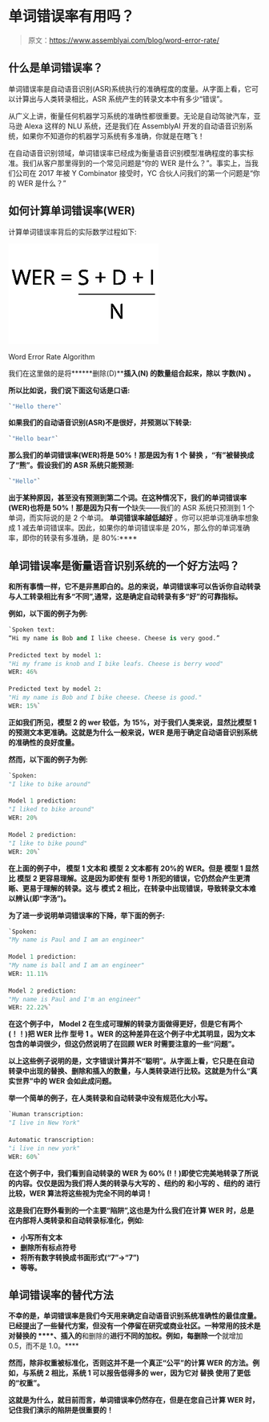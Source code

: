 # 单词错误率有用吗？

> 原文：<https://www.assemblyai.com/blog/word-error-rate/>

## 什么是单词错误率？

单词错误率是自动语音识别(ASR)系统执行的准确程度的度量。从字面上看，它可以计算出与人类转录相比，ASR 系统产生的转录文本中有多少“错误”。

从广义上讲，衡量任何机器学习系统的准确性都很重要。无论是自动驾驶汽车，亚马逊 Alexa 这样的 NLU 系统，还是我们在 AssemblyAI 开发的自动语音识别系统，如果你不知道你的机器学习系统有多准确，你就是在瞎飞！

在自动语音识别领域，单词错误率已经成为衡量语音识别模型准确程度的事实标准。我们从客户那里得到的一个常见问题是“你的 WER 是什么？”。事实上，当我们公司在 2017 年被 Y Combinator 接受时，YC 合伙人问我们的第一个问题是“你的 WER 是什么？”

## 如何计算单词错误率(WER)

计算单词错误率背后的实际数学过程如下:

![](img/c6c668f49dc93393edcb17e5f543a89a.png)

Word Error Rate Algorithm

我们在这里做的是将******删除(D)********插入(N)**** 的数量组合起来，除以 ****字数(N)**** 。**

**所以比如说，我们说下面这句话是口语:**

```py
`"Hello there"`
```

**如果我们的自动语音识别(ASR)不是很好，并预测以下转录:**

```py
`"Hello bear"` 
```

**那么我们的单词错误率(WER)将是 50%！那是因为有 1 个 ****替换**** ，“有”被替换成了“熊”。假设我们的 ASR 系统只能预测:**

```py
`"Hello"`
```

**出于某种原因，甚至没有预测到第二个词。在这种情况下，我们的单词错误率(WER)也将是 50%！那是因为只有一个**缺失——我们的 ASR 系统只预测到 1 个单词，而实际说的是 2 个单词。 ****单词错误率越低越好**** 。你可以把单词准确率想象成 1 减去单词错误率。因此，如果你的单词错误率是 20%，那么你的单词准确率，即你的转录有多准确，是 80%:****

## **单词错误率是衡量语音识别系统的一个好方法吗？**

**和所有事情一样，它不是非黑即白的。总的来说，单词错误率可以告诉你自动转录与人工转录相比有多“不同”,通常，这是确定自动转录有多“好”的可靠指标。**

**例如，以下面的例子为例:**

```py
`Spoken text:
“Hi my name is Bob and I like cheese. Cheese is very good.”

Predicted text by model 1:
"Hi my frame is knob and I bike leafs. Cheese is berry wood"
WER: 46%

Predicted text by model 2:
"Hi my name is Bob and I bike cheese. Cheese is good."
WER: 15%`
```

**正如我们所见，模型 2 的 wer 较低，为 15%，对于我们人类来说，显然比模型 1 的预测文本更准确。这就是为什么一般来说，WER 是用于确定自动语音识别系统的准确性的良好度量。**

**然而，以下面的例子为例:**

```py
`Spoken:
"I like to bike around"

Model 1 prediction:
"I liked to bike around"
WER: 20%

Model 2 prediction:
"I like to bike pound"
WER: 20%`
```

**在上面的例子中， ****模型 1**** 文本和 ****模型 2**** 文本都有 20%的 WER。但是 ****模型 1**** 显然比 ****模型 2**** 更容易理解。这是因为即使有 ****型号 1**** 所犯的错误，它仍然会产生更清晰、更易于理解的转录。这与 ****模式 2**** 相比，在转录中出现错误，导致转录文本难以辨认(即“字汤”)。**

**为了进一步说明单词错误率的下降，举下面的例子:**

```py
`Spoken:
"My name is Paul and I am an engineer"

Model 1 prediction:
"My name is ball and I am an engineer"
WER: 11.11%

Model 2 prediction:
"My name is Paul and I'm an engineer"
WER: 22.22%`
```

**在这个例子中， ****Model 2**** 在生成可理解的转录方面做得更好，但是它有两个(！！)把 WER 比作 ****型号 1**** 。WER 的这种差异在这个例子中尤其明显，因为文本包含的单词很少，但这仍然说明了在回顾 WER 时需要注意的一些“问题”。**

**以上这些例子说明的是，文字错误计算并不“聪明”。从字面上看，它只是在自动转录中出现的替换、删除和插入的数量，与人类转录进行比较。这就是为什么“真实世界”中的 WER 会如此成问题。**

**举一个简单的例子，在人类转录和自动转录中没有规范化大小写。**

```py
`Human transcription:
"I live in New York"

Automatic transcription:
"i live in new york"
WER: 60%`
```

**在这个例子中，我们看到自动转录的 WER 为 60% (!！)即使它完美地转录了所说的内容。仅仅是因为我们将人类的转录与大写的 ****、纽约的**** 和小写的 ****、纽约的**** 进行比较，WER 算法将这些视为完全不同的单词！**

**这是我们在野外看到的一个主要“陷阱”,这也是为什么我们在计算 WER 时，总是在内部将人类转录和自动转录标准化，例如:**

*   **小写所有文本**
*   **删除所有标点符号**
*   **将所有数字转换成书面形式(“7”->“7”)**
*   **等等。**

## **单词错误率的替代方法**

**不幸的是，单词错误率是我们今天用来确定自动语音识别系统准确性的最佳度量。已经提出了一些替代方案，但没有一个停留在研究或商业社区。一种常用的技术是对替换的 ****、插入的**和删除的**进行不同的加权。例如，每删除一个**就增加 0.5，而不是 1.0。****

****然而，除非权重被标准化，否则这并不是一个真正“公平”的计算 WER 的方法。例如，与系统 2 相比，系统 1 可以报告低得多的 wer，因为它对 ****替换**** 使用了更低的“权重”。****

**这就是为什么，就目前而言，单词错误率仍然存在，但是在您自己计算 WER 时，记住我们演示的陷阱是很重要的！**